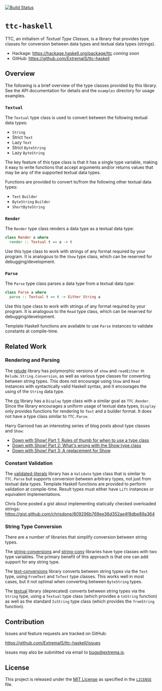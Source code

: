 [![Build Status](https://travis-ci.com/ExtremaIS/ttc-haskell.svg?branch=master)](https://travis-ci.com/ExtremaIS/ttc-haskell)

# `ttc-haskell`

TTC, an initialism of _Textual Type Classes_, is a library that provides type
classes for conversion between data types and textual data types (strings).

* Hackage: <https://hackage.haskell.org/package/ttc> _coming soon_
* GitHub: <https://github.com/ExtremaIS/ttc-haskell>

## Overview

The following is a brief overview of the type classes provided by this
library.  See the API documentation for details and the `examples` directory
for usage examples.

### `Textual`

The `Textual` type class is used to convert between the following textual data
types:

* `String`
* Strict `Text`
* Lazy `Text`
* Strict `ByteString`
* Lazy `ByteString`

The key feature of this type class is that it has a single type variable,
making it easy to write functions that accept arguments and/or returns values
that may be any of the supported textual data types.

Functions are provided to convert to/from the following other textual data
types:

* `Text` `Builder`
* `ByteString` `Builder`
* `ShortByteString`

### `Render`

The `Render` type class renders a data type as a textual data type:

```haskell
class Render a where
  render :: Textual t => a -> t
```

Use this type class to work with strings of any format required by your
program.  It is analogous to the `Show` type class, which can be reserved
for debugging/development.

### `Parse`

The `Parse` type class parses a data type from a textual data type:

```haskell
class Parse a where
  parse :: Textual t => t -> Either String a
```

Use this type class to work with strings of any format required by your
program.  It is analogous to the `Read` type class, which can be reserved
for debugging/development.

Template Haskell functions are available to use `Parse` instances to validate
constants at compile-time.

## Related Work

### Rendering and Parsing

The [relude](https://hackage.haskell.org/package/relude) library has
polymorphic versions of `show` and `readEither` in `Relude.String.Conversion`,
as well as various type classes for converting between string types.  This
does not encourage using `Show` and `Read` instances with syntactically valid
Haskell syntax, and it encourages the using of the `String` data type.

The [rio](https://hackage.haskell.org/package/rio) library has a `Display`
type class with a similar goal as `TTC.Render`.  Since the library encourages
a uniform usage of textual data types, `Display` only provides functions for
rendering to `Text` and a builder format.  It does not have a type class
similar to `TTC.Parse`.

Harry Garrood has an interesting series of blog posts about type classes and
`Show`:

* [Down with Show! Part 1: Rules of thumb for when to use a type class](https://harry.garrood.me/blog/down-with-show-part-1/)
* [Down with Show! Part 2: What's wrong with the Show type class](https://harry.garrood.me/blog/down-with-show-part-2/)
* [Down with Show! Part 3: A replacement for Show](https://harry.garrood.me/blog/down-with-show-part-3/)

### Constant Validation

The
[validated-literals](https://hackage.haskell.org/package/validated-literals)
library has a `Validate` type class that is similar to `TTC.Parse` but
supports conversion between arbitrary types, not just from textual data types.
Template Haskell functions are provided to perform validation at compile-time.
Result types must either have `Lift` instances or equivalent implementations.

Chris Done posted a gist about implementing statically checked overloaded
strings: <https://gist.github.com/chrisdone/809296b769ee36d352ae4f8dbe89a364>

### String Type Conversion

There are a number of libraries that simplify conversion between string types.

The
[string-conversions](https://hackage.haskell.org/package/string-conversions)
and [string-conv](https://hackage.haskell.org/package/string-conv) libraries
have type classes with two type variables.  The primary benefit of this
approach is that one can add support for any string type.

The [text-conversions](https://hackage.haskell.org/package/text-conversions)
library converts between string types via the `Text` type, using `FromText`
and `ToText` type classes.  This works well in most cases, but it not optimal
when converting between `ByteString` types.

The [textual](https://hackage.haskell.org/package/textual) library
(deprecated) converts between string types via the `String` type, using a
`Textual` type class (which provides a `toString` function) as well as the
standard `IsString` type class (which provides the `fromString` function).

## Contribution

Issues and feature requests are tracked on GitHub:

<https://github.com/ExtremaIS/ttc-haskell/issues>

Issues may also be submitted via email to <bugs@extrema.is>.

## License

This project is released under the
[MIT License](https://opensource.org/licenses/MIT) as specified in the
[`LICENSE`](/ExtremaIS/ttc-haskell/blob/master/LICENSE) file.
